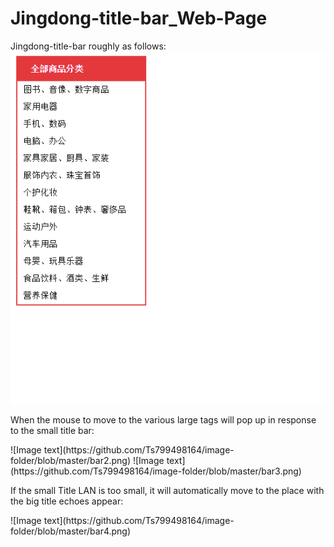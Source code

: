 # Jingdong-title-bar_Web-Page
Jingdong-title-bar roughly as follows:
![Image text](https://github.com/Ts799498164/image-folder/blob/master/bar1.png)
<p> When the mouse to move to the various large tags will pop up in response to the small title bar:</p>
![Image text](https://github.com/Ts799498164/image-folder/blob/master/bar2.png)
![Image text](https://github.com/Ts799498164/image-folder/blob/master/bar3.png)
<p> If the small Title LAN is too small, it will automatically move to the place with the big title echoes appear:</p>
![Image text](https://github.com/Ts799498164/image-folder/blob/master/bar4.png)
